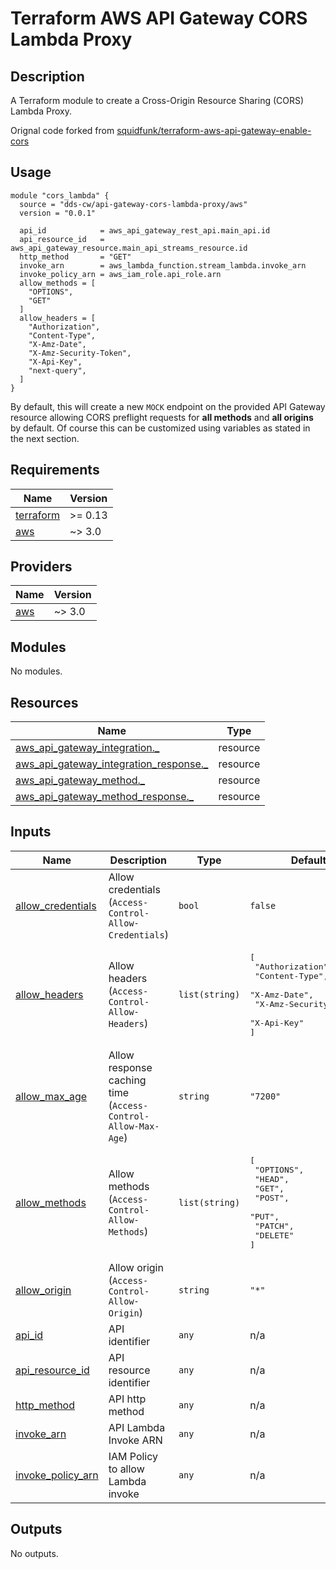 <!-- BEGINNING OF PRE-COMMIT-TERRAFORM DOCS HOOK -->
# Terraform AWS API Gateway CORS Lambda Proxy

## Description

A Terraform module to create a Cross-Origin Resource Sharing (CORS) Lambda Proxy.

Orignal code forked from [squidfunk/terraform-aws-api-gateway-enable-cors](https://github.com/squidfunk/terraform-aws-api-gateway-enable-cors)

## Usage

``` hcl
module "cors_lambda" {
  source = "dds-cw/api-gateway-cors-lambda-proxy/aws"
  version = "0.0.1"

  api_id            = aws_api_gateway_rest_api.main_api.id
  api_resource_id   = aws_api_gateway_resource.main_api_streams_resource.id
  http_method       = "GET"
  invoke_arn        = aws_lambda_function.stream_lambda.invoke_arn
  invoke_policy_arn = aws_iam_role.api_role.arn
  allow_methods = [
    "OPTIONS",
    "GET"
  ]
  allow_headers = [
    "Authorization",
    "Content-Type",
    "X-Amz-Date",
    "X-Amz-Security-Token",
    "X-Api-Key",
    "next-query",
  ]
}
```

By default, this will create a new `MOCK` endpoint on the provided API Gateway
resource allowing CORS preflight requests for **all methods** and
**all origins** by default. Of course this can be customized using variables
as stated in the next section.

## Requirements

| Name | Version |
|------|---------|
| <a name="requirement_terraform"></a> [terraform](#requirement\_terraform) | >= 0.13 |
| <a name="requirement_aws"></a> [aws](#requirement\_aws) | ~> 3.0 |

## Providers

| Name | Version |
|------|---------|
| <a name="provider_aws"></a> [aws](#provider\_aws) | ~> 3.0 |

## Modules

No modules.

## Resources

| Name | Type |
|------|------|
| [aws_api_gateway_integration._](https://registry.terraform.io/providers/hashicorp/aws/latest/docs/resources/api_gateway_integration) | resource |
| [aws_api_gateway_integration_response._](https://registry.terraform.io/providers/hashicorp/aws/latest/docs/resources/api_gateway_integration_response) | resource |
| [aws_api_gateway_method._](https://registry.terraform.io/providers/hashicorp/aws/latest/docs/resources/api_gateway_method) | resource |
| [aws_api_gateway_method_response._](https://registry.terraform.io/providers/hashicorp/aws/latest/docs/resources/api_gateway_method_response) | resource |

## Inputs

| Name | Description | Type | Default | Required |
|------|-------------|------|---------|:--------:|
| <a name="input_allow_credentials"></a> [allow\_credentials](#input\_allow\_credentials) | Allow credentials (`Access-Control-Allow-Credentials`) | `bool` | `false` | no |
| <a name="input_allow_headers"></a> [allow\_headers](#input\_allow\_headers) | Allow headers (`Access-Control-Allow-Headers`) | `list(string)` | <pre>[<br>  "Authorization",<br>  "Content-Type",<br>  "X-Amz-Date",<br>  "X-Amz-Security-Token",<br>  "X-Api-Key"<br>]</pre> | no |
| <a name="input_allow_max_age"></a> [allow\_max\_age](#input\_allow\_max\_age) | Allow response caching time (`Access-Control-Allow-Max-Age`) | `string` | `"7200"` | no |
| <a name="input_allow_methods"></a> [allow\_methods](#input\_allow\_methods) | Allow methods (`Access-Control-Allow-Methods`) | `list(string)` | <pre>[<br>  "OPTIONS",<br>  "HEAD",<br>  "GET",<br>  "POST",<br>  "PUT",<br>  "PATCH",<br>  "DELETE"<br>]</pre> | no |
| <a name="input_allow_origin"></a> [allow\_origin](#input\_allow\_origin) | Allow origin (`Access-Control-Allow-Origin`) | `string` | `"*"` | no |
| <a name="input_api_id"></a> [api\_id](#input\_api\_id) | API identifier | `any` | n/a | yes |
| <a name="input_api_resource_id"></a> [api\_resource\_id](#input\_api\_resource\_id) | API resource identifier | `any` | n/a | yes |
| <a name="input_http_method"></a> [http\_method](#input\_http\_method) | API http method | `any` | n/a | yes |
| <a name="input_invoke_arn"></a> [invoke\_arn](#input\_invoke\_arn) | API Lambda Invoke ARN | `any` | n/a | yes |
| <a name="input_invoke_policy_arn"></a> [invoke\_policy\_arn](#input\_invoke\_policy\_arn) | IAM Policy to allow Lambda invoke | `any` | n/a | yes |

## Outputs

No outputs.
<!-- END OF PRE-COMMIT-TERRAFORM DOCS HOOK -->
